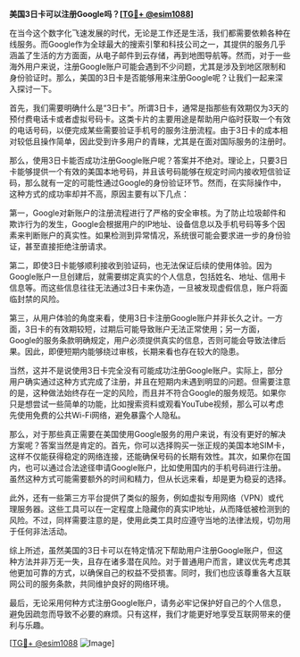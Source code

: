 **美国3日卡可以注册Google吗？[[TG💪+ @esim1088](https://t.me/s/esim1088)]**

在当今这个数字化飞速发展的时代，无论是工作还是生活，我们都需要依赖各种在线服务。而Google作为全球最大的搜索引擎和科技公司之一，其提供的服务几乎涵盖了生活的方方面面，从电子邮件到云存储，再到地图导航等。然而，对于一些海外用户来说，注册Google账户可能会遇到不少问题，尤其是涉及到地区限制和身份验证时。那么，美国的3日卡是否能够用来注册Google呢？让我们一起来深入探讨一下。

首先，我们需要明确什么是“3日卡”。所谓3日卡，通常是指那些有效期仅为3天的预付费电话卡或者虚拟号码卡。这类卡片的主要用途是帮助用户临时获取一个有效的电话号码，以便完成某些需要验证手机号的服务注册流程。由于3日卡的成本相对较低且操作简单，因此受到许多用户的青睐，尤其是在面对国际服务的注册时。

那么，使用3日卡能否成功注册Google账户呢？答案并不绝对。理论上，只要3日卡能够提供一个有效的美国本地号码，并且该号码能够在规定时间内接收短信验证码，那么就有一定的可能性通过Google的身份验证环节。然而，在实际操作中，这种方式的成功率却并不高，原因主要有以下几点：

第一，Google对新账户的注册流程进行了严格的安全审核。为了防止垃圾邮件和欺诈行为的发生，Google会根据用户的IP地址、设备信息以及手机号码等多个因素来判断账户的真实性。如果检测到异常情况，系统很可能会要求进一步的身份验证，甚至直接拒绝注册请求。

第二，即使3日卡能够顺利接收到验证码，也无法保证后续的使用体验。因为Google账户一旦创建后，就需要绑定真实的个人信息，包括姓名、地址、信用卡信息等。而这些信息往往无法通过3日卡来伪造，一旦被发现虚假信息，账户将面临封禁的风险。

第三，从用户体验的角度来看，使用3日卡注册Google账户并非长久之计。一方面，3日卡的有效期较短，过期后可能导致账户无法正常使用；另一方面，Google的服务条款明确规定，用户必须提供真实的信息，否则可能会导致法律后果。因此，即便短期内能够绕过审核，长期来看也存在较大的隐患。

当然，这并不是说使用3日卡完全没有可能成功注册Google账户。实际上，部分用户确实通过这种方式完成了注册，并且在短期内未遇到明显的问题。但需要注意的是，这种做法始终存在一定的风险，而且并不符合Google的服务规范。如果你只是想尝试一些简单的功能，比如搜索资料或观看YouTube视频，那么可以考虑先使用免费的公共Wi-Fi网络，避免暴露个人隐私。

那么，对于那些真正需要在美国使用Google服务的用户来说，有没有更好的解决方案呢？答案当然是肯定的。首先，你可以选择购买一张正规的美国本地SIM卡，这样不仅能获得稳定的网络连接，还能确保号码的长期有效性。其次，如果你在国内，也可以通过合法途径申请Google账户，比如使用国内的手机号码进行注册。虽然这种方式可能需要额外的时间和精力，但从长远来看，却是更为稳妥的选择。

此外，还有一些第三方平台提供了类似的服务，例如虚拟专用网络（VPN）或代理服务器。这些工具可以在一定程度上隐藏你的真实IP地址，从而降低被检测到的风险。不过，同样需要注意的是，使用此类工具时应遵守当地的法律法规，切勿用于任何非法活动。

综上所述，虽然美国的3日卡可以在特定情况下帮助用户注册Google账户，但这种方法并非万无一失，且存在诸多潜在风险。对于普通用户而言，建议优先考虑其他更加可靠的方式，以确保自己的权益不受损害。同时，我们也应该尊重各大互联网公司的服务条款，共同维护良好的网络环境。

最后，无论采用何种方式注册Google账户，请务必牢记保护好自己的个人信息，避免因疏忽而导致不必要的麻烦。只有这样，我们才能更好地享受互联网带来的便利与乐趣。

[[TG💪+ @esim1088](https://t.me/s/esim1088) ![Image](https://i.postimg.cc/4NQfJmqS/Snipaste-2025-05-13-00-14-12.png)]